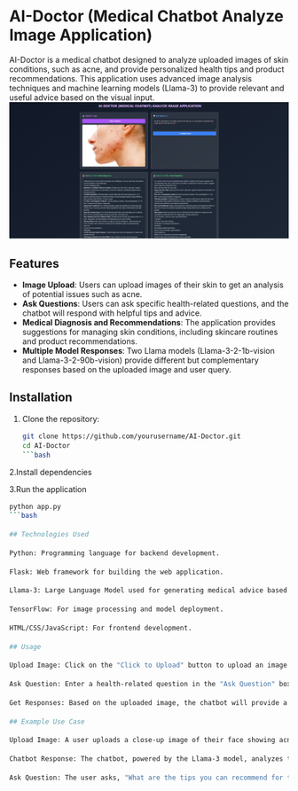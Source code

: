 # AI-Doctor (Medical Chatbot Analyze Image Application)

AI-Doctor is a medical chatbot designed to analyze uploaded images of skin conditions, such as acne, and provide personalized health tips and product recommendations. This application uses advanced image analysis techniques and machine learning models (Llama-3) to provide relevant and useful advice based on the visual input.
![AI-Doctor Screenshot](/AppScreenshot.png)

## Features

- **Image Upload**: Users can upload images of their skin to get an analysis of potential issues such as acne.
- **Ask Questions**: Users can ask specific health-related questions, and the chatbot will respond with helpful tips and advice.
- **Medical Diagnosis and Recommendations**: The application provides suggestions for managing skin conditions, including skincare routines and product recommendations.
- **Multiple Model Responses**: Two Llama models (Llama-3-2-1b-vision and Llama-3-2-90b-vision) provide different but complementary responses based on the uploaded image and user query.

## Installation

1. Clone the repository:
   ```bash
   git clone https://github.com/yourusername/AI-Doctor.git
   cd AI-Doctor
   ```bash

2.Install dependencies

3.Run the application
 ```bash
python app.py
```bash

## Technologies Used

Python: Programming language for backend development.

Flask: Web framework for building the web application.

Llama-3: Large Language Model used for generating medical advice based on input image and queries.

TensorFlow: For image processing and model deployment.

HTML/CSS/JavaScript: For frontend development.

## Usage

Upload Image: Click on the "Click to Upload" button to upload an image of your skin.

Ask Question: Enter a health-related question in the "Ask Question" box and click "Submit Query" to receive personalized advice.

Get Responses: Based on the uploaded image, the chatbot will provide a detailed response, including potential issues (e.g., acne), recommended actions, and products to use.

## Example Use Case

Upload Image: A user uploads a close-up image of their face showing acne.

Chatbot Response: The chatbot, powered by the Llama-3 model, analyzes the image and responds with advice such as maintaining a consistent skincare routine, using non-comedogenic products, and avoiding touching the face.

Ask Question: The user asks, "What are the tips you can recommend for this type of acne?" The chatbot provides a customized response, including product recommendations like CeraVe Foaming Facial Cleanser and Neutrogena Salicylic Acid Face Wash.



